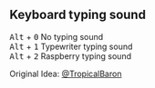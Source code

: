 ## Keyboard typing sound
<kbd>Alt</kbd> + <kbd>0</kbd> No typing sound<br/>
<kbd>Alt</kbd> + <kbd>1</kbd> Typewriter typing sound<br/>
<kbd>Alt</kbd> + <kbd>2</kbd> Raspberry typing sound<br/>
<!--<kbd>Alt</kbd> + <kbd>3</kbd> No typing sound<br/>
<kbd>Alt</kbd> + <kbd>4</kbd> No typing sound<br/>
<kbd>Alt</kbd> + <kbd>5</kbd> No typing sound<br/>
<kbd>Alt</kbd> + <kbd>6</kbd> No typing sound<br/>
<kbd>Alt</kbd> + <kbd>8</kbd> No typing sound<br/>
<kbd>Alt</kbd> + <kbd>9</kbd> No typing sound<br/>-->

Original Idea: [@TropicalBaron](https://github.com/TropicalBaron)